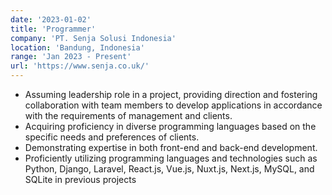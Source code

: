 ```yaml
---
date: '2023-01-02'
title: 'Programmer'
company: 'PT. Senja Solusi Indonesia'
location: 'Bandung, Indonesia'
range: 'Jan 2023 - Present'
url: 'https://www.senja.co.uk/'
---
```


- Assuming leadership role in a project, providing direction and fostering collaboration with team members to develop applications in accordance with the requirements of management and clients.
- Acquiring proficiency in diverse programming languages based on the specific needs and preferences of clients.
- Demonstrating expertise in both front-end and back-end development.
- Proficiently utilizing programming languages and technologies such as Python, Django, Laravel, React.js, Vue.js, Nuxt.js, Next.js, MySQL, and SQLite in previous projects
